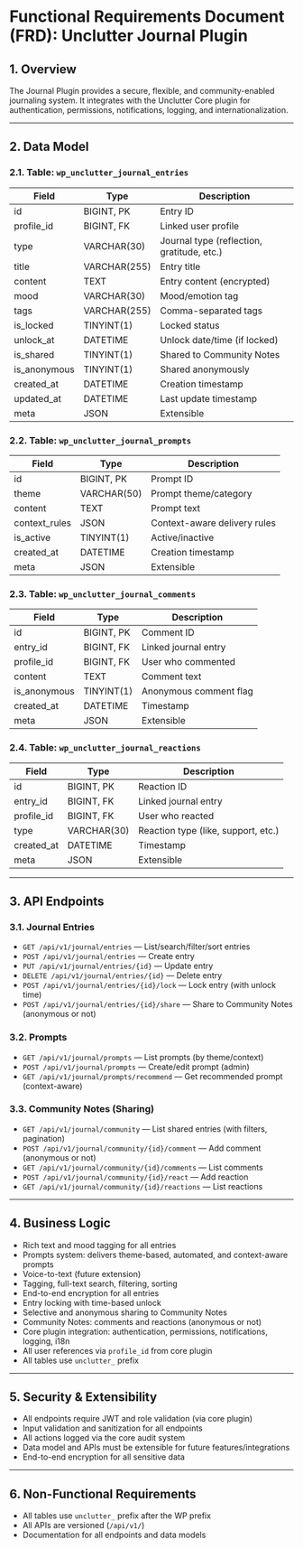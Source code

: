 # Functional Requirements Document (FRD): Unclutter Journal Plugin

## 1. Overview
The Journal Plugin provides a secure, flexible, and community-enabled journaling system. It integrates with the Unclutter Core plugin for authentication, permissions, notifications, logging, and internationalization.

---

## 2. Data Model

### 2.1. Table: `wp_unclutter_journal_entries`
| Field         | Type           | Description                              |
|-------------- |--------------- |------------------------------------------|
| id            | BIGINT, PK     | Entry ID                                 |
| profile_id    | BIGINT, FK     | Linked user profile                      |
| type          | VARCHAR(30)    | Journal type (reflection, gratitude, etc.)|
| title         | VARCHAR(255)   | Entry title                              |
| content       | TEXT           | Entry content (encrypted)                |
| mood          | VARCHAR(30)    | Mood/emotion tag                         |
| tags          | VARCHAR(255)   | Comma-separated tags                     |
| is_locked     | TINYINT(1)     | Locked status                            |
| unlock_at     | DATETIME       | Unlock date/time (if locked)             |
| is_shared     | TINYINT(1)     | Shared to Community Notes                |
| is_anonymous  | TINYINT(1)     | Shared anonymously                       |
| created_at    | DATETIME       | Creation timestamp                       |
| updated_at    | DATETIME       | Last update timestamp                    |
| meta          | JSON           | Extensible                               |

### 2.2. Table: `wp_unclutter_journal_prompts`
| Field         | Type           | Description                              |
|-------------- |--------------- |------------------------------------------|
| id            | BIGINT, PK     | Prompt ID                                |
| theme         | VARCHAR(50)    | Prompt theme/category                    |
| content       | TEXT           | Prompt text                              |
| context_rules | JSON           | Context-aware delivery rules             |
| is_active     | TINYINT(1)     | Active/inactive                          |
| created_at    | DATETIME       | Creation timestamp                       |
| meta          | JSON           | Extensible                               |

### 2.3. Table: `wp_unclutter_journal_comments`
| Field         | Type           | Description                              |
|-------------- |--------------- |------------------------------------------|
| id            | BIGINT, PK     | Comment ID                               |
| entry_id      | BIGINT, FK     | Linked journal entry                     |
| profile_id    | BIGINT, FK     | User who commented                       |
| content       | TEXT           | Comment text                             |
| is_anonymous  | TINYINT(1)     | Anonymous comment flag                   |
| created_at    | DATETIME       | Timestamp                                |
| meta          | JSON           | Extensible                               |

### 2.4. Table: `wp_unclutter_journal_reactions`
| Field         | Type           | Description                              |
|-------------- |--------------- |------------------------------------------|
| id            | BIGINT, PK     | Reaction ID                              |
| entry_id      | BIGINT, FK     | Linked journal entry                     |
| profile_id    | BIGINT, FK     | User who reacted                         |
| type          | VARCHAR(30)    | Reaction type (like, support, etc.)      |
| created_at    | DATETIME       | Timestamp                                |
| meta          | JSON           | Extensible                               |

---

## 3. API Endpoints

### 3.1. Journal Entries
- `GET /api/v1/journal/entries` — List/search/filter/sort entries
- `POST /api/v1/journal/entries` — Create entry
- `PUT /api/v1/journal/entries/{id}` — Update entry
- `DELETE /api/v1/journal/entries/{id}` — Delete entry
- `POST /api/v1/journal/entries/{id}/lock` — Lock entry (with unlock time)
- `POST /api/v1/journal/entries/{id}/share` — Share to Community Notes (anonymous or not)

### 3.2. Prompts
- `GET /api/v1/journal/prompts` — List prompts (by theme/context)
- `POST /api/v1/journal/prompts` — Create/edit prompt (admin)
- `GET /api/v1/journal/prompts/recommend` — Get recommended prompt (context-aware)

### 3.3. Community Notes (Sharing)
- `GET /api/v1/journal/community` — List shared entries (with filters, pagination)
- `POST /api/v1/journal/community/{id}/comment` — Add comment (anonymous or not)
- `GET /api/v1/journal/community/{id}/comments` — List comments
- `POST /api/v1/journal/community/{id}/react` — Add reaction
- `GET /api/v1/journal/community/{id}/reactions` — List reactions

---

## 4. Business Logic
- Rich text and mood tagging for all entries
- Prompts system: delivers theme-based, automated, and context-aware prompts
- Voice-to-text (future extension)
- Tagging, full-text search, filtering, sorting
- End-to-end encryption for all entries
- Entry locking with time-based unlock
- Selective and anonymous sharing to Community Notes
- Community Notes: comments and reactions (anonymous or not)
- Core plugin integration: authentication, permissions, notifications, logging, i18n
- All user references via `profile_id` from core plugin
- All tables use `unclutter_` prefix

---

## 5. Security & Extensibility
- All endpoints require JWT and role validation (via core plugin)
- Input validation and sanitization for all endpoints
- All actions logged via the core audit system
- Data model and APIs must be extensible for future features/integrations
- End-to-end encryption for all sensitive data

---

## 6. Non-Functional Requirements
- All tables use `unclutter_` prefix after the WP prefix
- All APIs are versioned (`/api/v1/`)
- Documentation for all endpoints and data models
